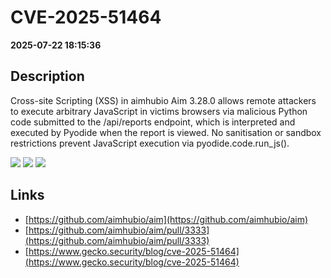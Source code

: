 # CVE-2025-51464

**2025-07-22 18:15:36**

## Description
Cross-site Scripting (XSS) in aimhubio Aim 3.28.0 allows remote attackers to execute arbitrary JavaScript in victims browsers via malicious Python code submitted to the /api/reports endpoint, which is interpreted and executed by Pyodide when the report is viewed. No sanitisation or sandbox restrictions prevent JavaScript execution via pyodide.code.run_js().

![](https://img.shields.io/static/v1?label=Score&message=8.8&color=red)
![](https://img.shields.io/static/v1?label=Severity&message=HIGH&color=red)
![](https://img.shields.io/static/v1?label=CWE&message=XSS&color=green)

## Links
- [https://github.com/aimhubio/aim](https://github.com/aimhubio/aim)
- [https://github.com/aimhubio/aim/pull/3333](https://github.com/aimhubio/aim/pull/3333)
- [https://www.gecko.security/blog/cve-2025-51464](https://www.gecko.security/blog/cve-2025-51464)
